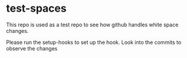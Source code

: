 # test-spaces
This repo is used as a test repo to see how github handles white space changes.

Please run the setup-hooks to set up the hook.
Look into the commits to observe the changes